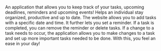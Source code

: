 An application that allows you to keep track of your tasks, upcoming deadlines, reminders and upcoming events! Helps an individual stay organized, productive and up to date. The website allows you to add tasks with a specific date and time. It further lets you set a reminder. If a task is completed, you can remove the reminder or delete tasks. If a change to a task needs to occur, the application allows you to make changes to a task and set up more important tasks needed to be done. With this, you feel an ease in your day!
